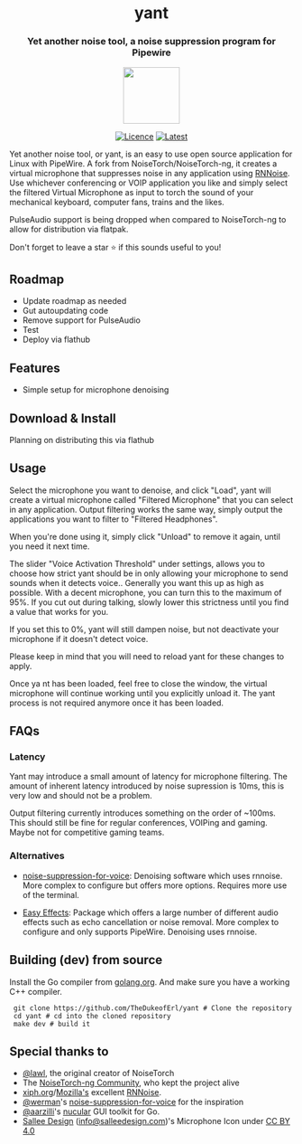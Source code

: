 <h1 align="center"> yant</h1>
<h3 align="center"> Yet another noise tool, a noise suppression program for Pipewire</h3>
<p align="center"><img src="https://raw.githubusercontent.com/TheDukeofErl/yant/master/assets/icon/noisetorch.png" width="100" height="100"></p> 


<div align="center">
    
  <a href="">[![Licence][licence]][licence-url]</a>
  <a href="">[![Latest][version]][version-url]</a>
    
</div>

[licence]: https://img.shields.io/badge/License-GPLv3-blue.svg
[licence-url]: https://www.gnu.org/licenses/gpl-3.0
[version]: https://img.shields.io/github/v/release/noisetorch/NoiseTorch?label=Latest&style=flat
[version-url]: https://github.com/noisetorch/NoiseTorch/releases
[stars-shield]: https://img.shields.io/github/stars/noisetorch/NoiseTorch?maxAge=2592000
[stars-url]: https://github.com/noisetorch/NoiseTorch/stargazers/

Yet another noise tool, or yant, is an easy to use open source application for Linux with PipeWire. A fork from NoiseTorch/NoiseTorch-ng, it creates a virtual microphone that suppresses noise in any application using [RNNoise](https://github.com/xiph/rnnoise). Use whichever conferencing or VOIP application you like and simply select the filtered Virtual Microphone as input to torch the sound of your mechanical keyboard, computer fans, trains and the likes.

PulseAudio support is being dropped when compared to NoiseTorch-ng to allow for distribution via flatpak.

Don't forget to leave a star ⭐ if this sounds useful to you! 

## Roadmap
* Update roadmap as needed
* Gut autoupdating code
* Remove support for PulseAudio
* Test
* Deploy via flathub

## Features
* Simple setup for microphone denoising

## Download & Install

Planning on distributing this via flathub

## Usage

Select the microphone you want to denoise, and click "Load", yant will create a virtual microphone called "Filtered Microphone" that you can select in any application. Output filtering works the same way, simply output the applications you want to filter to "Filtered Headphones".

When you're done using it, simply click "Unload" to remove it again, until you need it next time.

The slider "Voice Activation Threshold" under settings, allows you to choose how strict yant should be in only allowing your microphone to send sounds when it detects voice.. Generally you want this up as high as possible. With a decent microphone, you can turn this to the maximum of 95%. If you cut out during talking, slowly lower this strictness until you find a value that works for you.

If you set this to 0%, yant will still dampen noise, but not deactivate your microphone if it doesn't detect voice.

Please keep in mind that you will need to reload yant for these changes to apply.

Once ya nt has been loaded, feel free to close the window, the virtual microphone will continue working until you explicitly unload it. The yant process is not required anymore once it has been loaded.

## FAQs

### Latency

Yant may introduce a small amount of latency for microphone filtering. The amount of inherent latency introduced by noise supression is 10ms, this is very low and should not be a problem.

Output filtering currently introduces something on the order of ~100ms. This should still be fine for regular conferences, VOIPing and gaming. Maybe not for competitive gaming teams.

### Alternatives

- [noise-suppression-for-voice](https://github.com/werman/noise-suppression-for-voice): Denoising software which uses rnnoise. More complex to configure but offers more options. Requires more use of the terminal.

- [Easy Effects](https://github.com/wwmm/easyeffects): Package which offers a large number of different audio effects such as echo cancellation or noise removal. More complex to configure and only supports PipeWire. Denoising uses rnnoise.

## Building (dev) from source

Install the Go compiler from [golang.org](https://golang.org/). And make sure you have a working C++ compiler.

```shell
 git clone https://github.com/TheDukeofErl/yant # Clone the repository
 cd yant # cd into the cloned repository
 make dev # build it
```

## Special thanks to

* [@lawl](https://github.com/lawl), the original creator of NoiseTorch
* The [NoiseTorch-ng Community](https://github.com/noisetorch/NoiseTorch), who kept the project alive
* [xiph.org](https://xiph.org)/[Mozilla's](https://mozilla.org) excellent [RNNoise](https://jmvalin.ca/demo/rnnoise/).
* [@werman](https://github.com/werman/)'s [noise-suppression-for-voice](https://github.com/werman/noise-suppression-for-voice/) for the inspiration
* [@aarzilli](https://github.com/aarzilli/)'s [nucular](https://github.com/aarzilli/nucular) GUI toolkit for Go.
* [Sallee Design](https://www.salleedesign.com) (info@salleedesign.com)'s Microphone Icon under [CC BY 4.0](https://creativecommons.org/licenses/by/4.0/)
